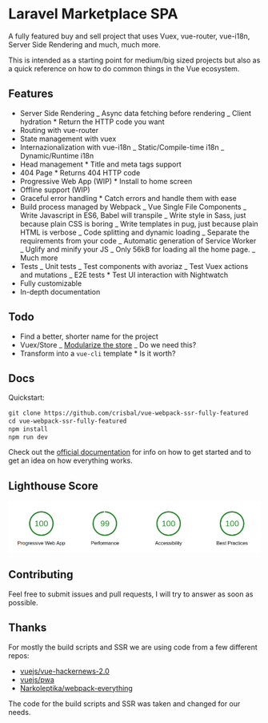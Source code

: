 # Laravel Marketplace SPA

A fully featured buy and sell project that uses Vuex, vue-router, vue-i18n, Server Side Rendering and much, much more.

This is intended as a starting point for medium/big sized projects but also as a quick reference on how to do common things in the Vue ecosystem.

## Features

* Server Side Rendering
  _ Async data fetching before rendering
  _ Client hydration \* Return the HTTP code you want
* Routing with vue-router
* State management with vuex
* Internazionalization with vue-i18n
  _ Static/Compile-time i18n
  _ Dynamic/Runtime i18n
* Head management \* Title and meta tags support
* 404 Page \* Returns 404 HTTP code
* Progressive Web App (WIP) \* Install to home screen
* Offline support (WIP)
* Graceful error handling \* Catch errors and handle them with ease
* Build process managed by Webpack
  _ Vue Single File Components
  _ Write Javascript in ES6, Babel will transpile
  _ Write style in Sass, just because plain CSS is boring
  _ Write templates in pug, just because plain HTML is verbose
  _ Code splitting and dynamic loading
  _ Separate the requirements from your code
  _ Automatic generation of Service Worker
  _ Uglify and minify your JS
  _ Only 56kB for loading all the home page.
  _ Much more
* Tests
  _ Unit tests
  _ Test components with avoriaz
  _ Test Vuex actions and mutations
  _ E2E tests \* Test UI interaction with Nightwatch
* Fully customizable
* In-depth documentation

## Todo

* Find a better, shorter name for the project
* Vuex/Store
  _ [Modularize the store](https://vuex.vuejs.org/en/modules.html)
  _ Do we need this?
* Transform into a `vue-cli` template \* Is it worth?

## Docs

Quickstart:

```
git clone https://github.com/crisbal/vue-webpack-ssr-fully-featured
cd vue-webpack-ssr-fully-featured
npm install
npm run dev
```

Check out the [official documentation](docs/Index.md) for info on how to get started and to get an idea on how everything works.

## Lighthouse Score

![Lighthouse score](docs/images/lighthouse-score.png)

## Contributing

Feel free to submit issues and pull requests, I will try to answer as soon as possible.

## Thanks

For mostly the build scripts and SSR we are using code from a few different repos:

* [vuejs/vue-hackernews-2.0](https://github.com/vuejs/vue-hackernews-2.0)
* [vuejs/pwa](https://github.com/vuejs/pwa/)
* [Narkoleptika/webpack-everything](https://github.com/Narkoleptika/webpack-everything)

The code for the build scripts and SSR was taken and changed for our needs.
